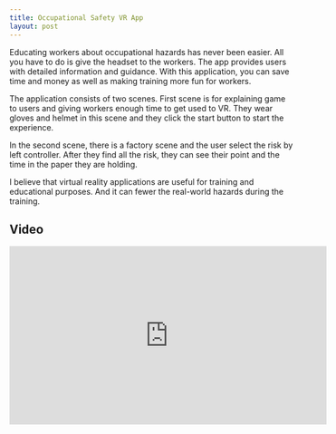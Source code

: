 ```yaml
---
title: Occupational Safety VR App
layout: post
---
```


Educating workers about occupational hazards has never been easier. All you have to do is give the headset to the workers. The app provides users with detailed information and guidance. With this application, you can save time and money as well as making training more fun for workers. 


The application consists of two scenes. First scene is for explaining game to users and giving workers enough time to get used to VR. They wear gloves and helmet in this scene and they click the start button to start the experience.

In the second scene, there is a factory scene and the user select the risk by left controller. After they find all the risk, they can see their point and the time in the paper they are holding.

I believe that virtual reality applications are useful for training and educational purposes. And it can fewer the real-world hazards during the training. 

## Video

<iframe width="560" height="315" src="https://www.youtube.com/embed/2fmtdBNkrwY" title="YouTube video player" frameborder="0" allow="accelerometer; autoplay; clipboard-write; encrypted-media; gyroscope; picture-in-picture" allowfullscreen></iframe>
